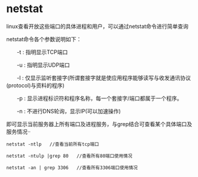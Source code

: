 # netstat
linux查看开放这些端口的具体进程和用户，可以通过netstat命令进行简单查询

netstat命令各个参数说明如下：

　　-t : 指明显示TCP端口

　　-u : 指明显示UDP端口

　　-l : 仅显示监听套接字(所谓套接字就是使应用程序能够读写与收发通讯协议(protocol)与资料的程序)

　　-p : 显示进程标识符和程序名称，每一个套接字/端口都属于一个程序。

　　-n : 不进行DNS轮询，显示IP(可以加速操作)

即可显示当前服务器上所有端口及进程服务，与grep结合可查看某个具体端口及服务情况··

```shell
netstat -ntlp   //查看当前所有tcp端口

netstat -ntulp |grep 80   //查看所有80端口使用情况

netstat -an | grep 3306   //查看所有3306端口使用情况
```